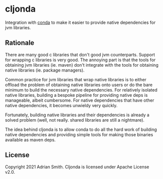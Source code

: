 # cljonda

Integration with [conda](https://github.com/conda/conda) to make it easier to provide native dependencies for jvm libraries.

## Rationale

There are many good c libraries that don't good jvm counterparts. Support for wrapping c libraries is very good. The annoying part is that the tools for obtaining jvm libraries (ie. maven) don't integrate with the tools for obtaining native libraries (ie. package managers).

Common practice for jvm libraries that wrap native libraries is to either offload the problem of obtaining native libraries onto users or do the bare minimum to build the necessary native dependencies. For relatively isolated native libraries, building a bespoke pipeline for providing native deps is manageable, albeit cumbersome. For native dependencies that have other native dependencies, it becomes unwieldy very quickly.

Fortunately, building native libraries and their dependencies is already a solved problem (well, not really. shared libraries are still a nightmare).

The idea behind cljonda is to allow conda to do all the hard work of building native dependencies and providing simple tools for making those binaries available as maven deps.

## License

Copyright 2021 Adrian Smith. Cljonda is licensed under Apache License v2.0.

